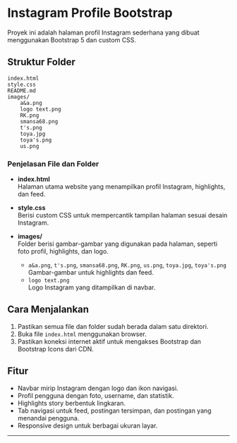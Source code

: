# Instagram Profile Bootstrap

Proyek ini adalah halaman profil Instagram sederhana yang dibuat menggunakan Bootstrap 5 dan custom CSS.

## Struktur Folder

```
index.html
style.css
README.md
images/
    a&a.png
    logo text.png
    RK.png
    smansa68.png
    t's.png
    toya.jpg
    toya's.png
    us.png
```

### Penjelasan File dan Folder

- **index.html**  
  Halaman utama website yang menampilkan profil Instagram, highlights, dan feed.

- **style.css**  
  Berisi custom CSS untuk mempercantik tampilan halaman sesuai desain Instagram.

- **images/**  
  Folder berisi gambar-gambar yang digunakan pada halaman, seperti foto profil, highlights, dan logo.

    - `a&a.png`, `t's.png`, `smansa68.png`, `RK.png`, `us.png`, `toya.jpg`, `toya's.png`  
      Gambar-gambar untuk highlights dan feed.
    - `logo text.png`  
      Logo Instagram yang ditampilkan di navbar.

## Cara Menjalankan

1. Pastikan semua file dan folder sudah berada dalam satu direktori.
2. Buka file `index.html` menggunakan browser.
3. Pastikan koneksi internet aktif untuk mengakses Bootstrap dan Bootstrap Icons dari CDN.

## Fitur

- Navbar mirip Instagram dengan logo dan ikon navigasi.
- Profil pengguna dengan foto, username, dan statistik.
- Highlights story berbentuk lingkaran.
- Tab navigasi untuk feed, postingan tersimpan, dan postingan yang menandai pengguna.
- Responsive design untuk berbagai ukuran layar.

---


